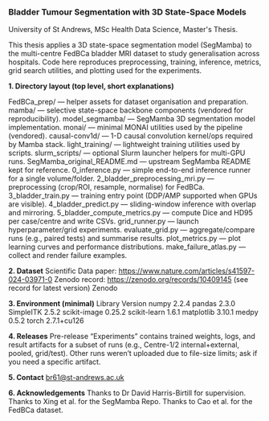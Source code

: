 ### **Bladder Tumour Segmentation with 3D State-Space Models**
University of St Andrews, MSc Health Data Science, Master's Thesis.

This thesis applies a 3D state-space segmentation model (SegMamba) to the multi-centre FedBCa bladder MRI dataset to study generalisation across hospitals. 
Code here reproduces preprocessing, training, inference, metrics, grid search utilities, and plotting used for the experiments.

**1. Directory layout (top level, short explanations)**

FedBCa_prep/ — helper assets for dataset organisation and preparation.
mamba/ — selective state-space backbone components (vendored for reproducibility).
model_segmamba/ — SegMamba 3D segmentation model implementation.
monai/ — minimal MONAI utilities used by the pipeline (vendored).
causal-conv1d/ — 1-D causal convolution kernel/ops required by Mamba stack.
light_training/ — lightweight training utilities used by scripts.
slurm_scripts/ — optional Slurm launcher helpers for multi-GPU runs.
SegMamba_original_README.md — upstream SegMamba README kept for reference.
0_inference.py — simple end-to-end inference runner for a single volume/folder.
2_bladder_preprocessing_mri.py — preprocessing (crop/ROI, resample, normalise) for FedBCa.
3_bladder_train.py — training entry point (DDP/AMP supported when GPUs are visible).
4_bladder_predict.py — sliding-window inference with overlap and mirroring.
5_bladder_compute_metrics.py — compute Dice and HD95 per case/centre and write CSVs.
grid_runner.py — launch hyperparameter/grid experiments.
evaluate_grid.py — aggregate/compare runs (e.g., paired tests) and summarise results.
plot_metrics.py — plot learning curves and performance distributions.
make_failure_atlas.py — collect and render failure examples.

**2. Dataset**
Scientific Data paper: https://www.nature.com/articles/s41597-024-03971-0 
Zenodo record: https://zenodo.org/records/10409145 (see record for latest version) 
Zenodo

**3. Environment (minimal)**
Library Version
numpy 2.2.4
pandas 2.3.0
SimpleITK 2.5.2
scikit-image 0.25.2
scikit-learn 1.6.1
matplotlib 3.10.1
medpy 0.5.2
torch 2.7.1+cu126

**4. Releases**
Pre-release “Experiments” contains trained weights, logs, and result artifacts for a subset of runs (e.g., Centre-1/2 internal+external, pooled, grid/test). Other  runs weren’t uploaded due to file-size limits; ask if you need a specific artifact. 

**5. Contact**
br61@st-andrews.ac.uk

**6. Acknowledgements**
Thanks to Dr David Harris-Birtill for supervision.
Thanks to Xing et al. for the SegMamba Repo.
Thanks to Cao et al. for the FedBCa dataset.
